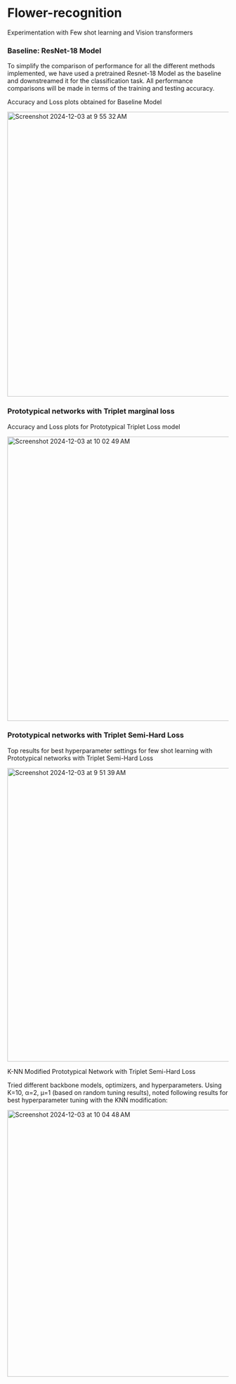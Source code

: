 # Flower-recognition
Experimentation with Few shot learning and Vision transformers


### Baseline: ResNet-18 Model

To simplify the comparison of performance for all the different methods implemented, we have used a pretrained Resnet-18 Model as the baseline and downstreamed it for the classification task. All performance comparisons will be made in terms of the training and testing accuracy.

Accuracy and Loss plots obtained for Baseline Model

<img width="648" alt="Screenshot 2024-12-03 at 9 55 32 AM" src="https://github.com/user-attachments/assets/d6f41656-9798-4fa0-acc5-f71f941a806d">

### Prototypical networks with Triplet marginal loss

Accuracy and Loss plots for Prototypical Triplet Loss model

<img width="647" alt="Screenshot 2024-12-03 at 10 02 49 AM" src="https://github.com/user-attachments/assets/0477dd7b-775e-4f9b-aa72-837fac25c419">



### Prototypical networks with Triplet Semi-Hard Loss

Top results for best hyperparameter settings for few shot learning with Prototypical networks with Triplet Semi-Hard Loss

<img width="668" alt="Screenshot 2024-12-03 at 9 51 39 AM" src="https://github.com/user-attachments/assets/06043b18-373f-41da-a871-1a26762cb145">

K-NN Modified Prototypical Network with Triplet Semi-Hard Loss

Tried different backbone models, optimizers, and hyperparameters. Using K=10, α=2, μ=1 (based on random tuning results), noted following results for best hyperparameter tuning with the KNN modification: 

<img width="607" alt="Screenshot 2024-12-03 at 10 04 48 AM" src="https://github.com/user-attachments/assets/1c47842d-8f69-4daa-bf29-3f14b4be45f9">




